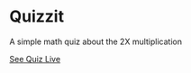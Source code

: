 # Quizzit

A simple math quiz about the 2X multiplication

[See Quiz Live](https://peoray.github.io/quizzit/)
